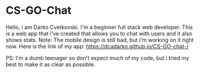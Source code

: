 # CS-GO-Chat

Hello, i am Darko Cvetkovski. I'm a beginner full stack web developer. This is a web app that i've created that allows you to chat with users and it also shows stats. Note: The mobile design is still bad, but i'm working on it right now.
Here is the link of my app: https://dcadarko.github.io/CS-GO-chat-/

PS: I'm a dumb teenager so don't expect much of my code, but i tried my best to make it as clear as possible.
